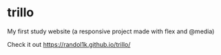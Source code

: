 # trillo
My first study website (a responsive project made with flex and @media)

Check it out https://randol1k.github.io/trillo/
